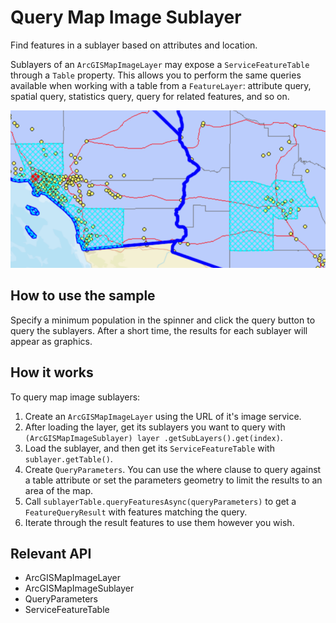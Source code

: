 # Query Map Image Sublayer

Find features in a sublayer based on attributes and location.

Sublayers of an `ArcGISMapImageLayer` may expose a `ServiceFeatureTable` through a 
`Table` property. This allows you to perform the same queries available when working with a table from a 
`FeatureLayer`: attribute query, spatial query, statistics query, query for related features, and so on.

<img src="QueryMapImageSublayer.png">

## How to use the sample

Specify a minimum population in the spinner and click the query button to query the sublayers. After a short time,
 the results for each sublayer will appear as graphics.

## How it works

To query map image sublayers:


  1. Create an `ArcGISMapImageLayer` using the URL of it's image service.
  2. After loading the layer, get its sublayers you want to query with `(ArcGISMapImageSublayer) layer
  .getSubLayers().get(index)`.
  3. Load the sublayer, and then get its `ServiceFeatureTable` with `sublayer.getTable()`.
  4. Create `QueryParameters`. You can use the where clause to query against a table attribute or set 
  the parameters geometry to limit the results to an area of the map.
  5. Call `sublayerTable.queryFeaturesAsync(queryParameters)` to get a `FeatureQueryResult` 
  with features matching the query.
  6. Iterate through the result features to use them however you wish.


## Relevant API


  * ArcGISMapImageLayer
  * ArcGISMapImageSublayer
  * QueryParameters
  * ServiceFeatureTable

